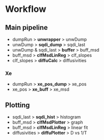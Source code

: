 # Workflow

## Main pipeline
- dumpRun > **unwrapper** > unwDump
- unwDump > **sqdi_dump** > sqdi_last
- unwDump & sqdi_last > **buffer** > buff_msd
- buff_msd > **clfMsdLinReg** > clf_slopes
- clf_slopes > **diffuCalc** > diffusivities

### Xe
- dumpRun > **xe_pos_dump** > xe_pos
- xe_pos > **xe_buff** > xe_msd

## Plotting
- sqdi_last > **sqdi_hist** > histogram
- buff_msd > **clfMsdPlotter** > graph
- buff_msd > **clfMsdLinReg** > linear fit
- diffusivities > **diffuPlotter** > D vs 1/T
